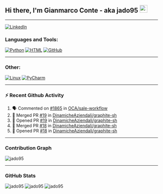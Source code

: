 ## Hi there, I'm Gianmarco Conte - aka jado95 <img src="https://media.giphy.com/media/hvRJCLFzcasrR4ia7z/giphy.gif" width="25px">

---
[![LinkedIn](https://img.shields.io/badge/LinkedIn-0077B5?style=for-the-badge&logo=linkedin&logoColor=white)](https://www.linkedin.com/in/gianmarco-conte-591a08106)

### Languages and Tools:

[![Python](https://img.shields.io/badge/Python-3776AB?style=for-the-badge&logo=python&logoColor=white)](https://www.python.org)
[![HTML](https://img.shields.io/badge/HTML5-E34F26?style=for-the-badge&logo=html5&logoColor=white)](https://developer.mozilla.org/en-US/docs/Web/HTML)
[![GitHub](https://img.shields.io/badge/GitHub-100000?style=for-the-badge&logo=github&logoColor=white)](https://github.com/jado95)

---

### Other:

[![Linux](https://img.shields.io/badge/Linux-FCC624?style=for-the-badge&logo=linux&logoColor=black)](https://www.linux.org)
[![PyCharm](https://img.shields.io/badge/pycharm-143?style=for-the-badge&logo=pycharm&logoColor=black&color=black&labelColor=green)](https://www.jetbrains.com/pycharm)

---

### ⚡ Recent Github Activity

<!--START_SECTION:activity-->
1. 🗣 Commented on [#1865](https://github.com/OCA/sale-workflow/issues/1865) in [OCA/sale-workflow](https://github.com/OCA/sale-workflow)
2. 🎉 Merged PR [#19](https://github.com/DinamicheAziendali/graphite-sh/pull/19) in [DinamicheAziendali/graphite-sh](https://github.com/DinamicheAziendali/graphite-sh)
3. 💪 Opened PR [#19](https://github.com/DinamicheAziendali/graphite-sh/pull/19) in [DinamicheAziendali/graphite-sh](https://github.com/DinamicheAziendali/graphite-sh)
4. 🎉 Merged PR [#18](https://github.com/DinamicheAziendali/graphite-sh/pull/18) in [DinamicheAziendali/graphite-sh](https://github.com/DinamicheAziendali/graphite-sh)
5. 💪 Opened PR [#18](https://github.com/DinamicheAziendali/graphite-sh/pull/18) in [DinamicheAziendali/graphite-sh](https://github.com/DinamicheAziendali/graphite-sh)
<!--END_SECTION:activity-->

---

### Contribution Graph
![jado95](https://activity-graph.herokuapp.com/graph?username=jado95&theme=github)

---

### GitHub Stats
![jado95](https://github-readme-stats.vercel.app/api?username=jado95&bg_color=30,e96443,904e95&title_color=fff&text_color=fff&count_private=true)
![jado95](https://github-readme-stats.vercel.app/api/top-langs/?username=jado95&show_icons=true&theme=react&count_private=true)
![jado95](https://github-readme-streak-stats.herokuapp.com/?user=jado95&show_icons=true&theme=react&count_private=true)
